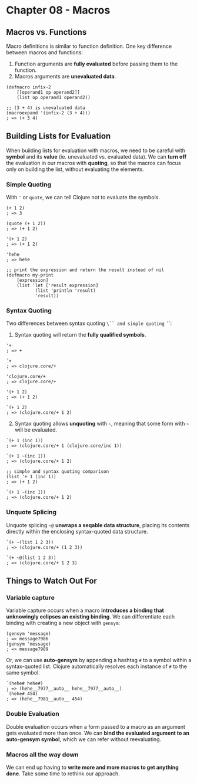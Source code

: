 # Chapter 08 - Macros

## Macros vs. Functions

Macro definitions is similar to function definition. One key difference between macros and functions:
1. Function arguments are **fully evaluated** before passing them to the function.
2. Macros arguments are **unevaluated data**.

```
(defmacro infix-2
    [[operand1 op operand2]]
    (list op operand1 operand2))

;; (3 + 4) is unevaluated data
(macroexpand '(infix-2 (3 + 4)))
; => (+ 3 4)
```

## Building Lists for Evaluation

When building lists for evaluation with macros, we need to be careful with **symbol** and its **value** (ie. unevaluated vs. evaluated data). We can **turn off** the evaluation in our macros with **quoting**, so that the macros can focus only on building the list, without evaluating the elements.

### Simple Quoting

With `'` or `quote`, we can tell Clojure not to evaluate the symbols. 

```
(+ 1 2)
; => 3

(quote (+ 1 2))
; => (+ 1 2)

'(+ 1 2)
; => (+ 1 2)

'hehe
; => hehe

;; print the expression and return the result instead of nil
(defmacro my-print
    [expression]
    (list 'let ['result expression]
           (list 'println 'result)
           'result))
```

### Syntax Quoting

Two differences between syntax quoting `\`` and simple quoting `'`:
1. Syntax quoting will return the **fully qualified symbols**.
```
'+
; => +

`+
; => clojure.core/+

'clojure.core/+
; => clojure.core/+

'(+ 1 2)
; => (+ 1 2)

`(+ 1 2)
; => (clojure.core/+ 1 2)
```
2. Syntax quoting allows **unquoting** with `~`, meaning that some form with `~` will be evaluated.
```
`(+ 1 (inc 1))
; => (clojure.core/+ 1 (clojure.core/inc 1))

`(+ 1 ~(inc 1))
; => (clojure.core/+ 1 2)

;; simple and syntax quoting comparison
(list '+ 1 (inc 1))
; => (+ 1 2)

`(+ 1 ~(inc 1))
; => (clojure.core/+ 1 2)
```
### Unquote Splicing

Unquote splicing `~@` **unwraps a seqable data structure**, placing its contents directly within the enclosing syntax-quoted data structure.
```
`(+ ~(list 1 2 3))
; => (clojure.core/+ (1 2 3))

`(+ ~@(list 1 2 3))
; => (clojure.core/+ 1 2 3)
```

## Things to Watch Out For

### Variable capture
Variable capture occurs when a macro **introduces a binding that unknowingly eclipses an existing binding**. We can differentiate each binding with creating a new object with `gensym`:
```
(gensym 'message)
; => message7986
(gensym 'message)
; => message7989 
```
Or, we can use **auto-gensym** by appending a hashtag `#` to a symbol within a syntax-quoted list. Clojure automatically resolves each instance of `#` to the same symbol.
```
`(hehe# hehe#)
; => (hehe__7977__auto__ hehe__7977__auto__)
`(hehe# 454)
; => (hehe__7981__auto__ 454)
```

### Double Evaluation

Double evaluation occurs when a form passed to a macro as an argument gets evaluated more than once. We can **bind the evaluated argument to an auto-gensym symbol**, which we can refer without reevaluating.

### Macros all the way down

We can end up having to **write more and more macros to get anything done**. Take some time to rethink our approach.


